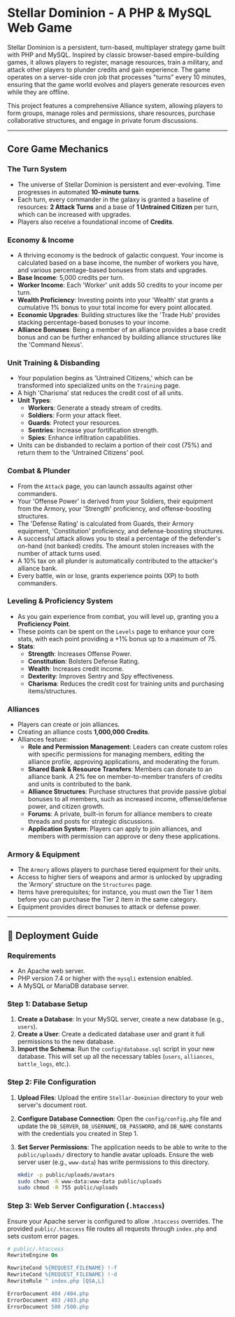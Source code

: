 # Stellar Dominion - A PHP & MySQL Web Game

Stellar Dominion is a persistent, turn-based, multiplayer strategy game built with PHP and MySQL. Inspired by classic browser-based empire-building games, it allows players to register, manage resources, train a military, and attack other players to plunder credits and gain experience. The game operates on a server-side cron job that processes "turns" every 10 minutes, ensuring that the game world evolves and players generate resources even while they are offline.

This project features a comprehensive Alliance system, allowing players to form groups, manage roles and permissions, share resources, purchase collaborative structures, and engage in private forum discussions.

---

## Core Game Mechanics

### The Turn System

* The universe of Stellar Dominion is persistent and ever-evolving. Time progresses in automated **10-minute turns**.
* Each turn, every commander in the galaxy is granted a baseline of resources: **2 Attack Turns** and a base of **1 Untrained Citizen** per turn, which can be increased with upgrades.
* Players also receive a foundational income of **Credits**.

### Economy & Income

* A thriving economy is the bedrock of galactic conquest. Your income is calculated based on a base income, the number of workers you have, and various percentage-based bonuses from stats and upgrades.
* **Base Income**: 5,000 credits per turn.
* **Worker Income**: Each 'Worker' unit adds 50 credits to your income per turn.
* **Wealth Proficiency**: Investing points into your 'Wealth' stat grants a cumulative 1% bonus to your total income for every point allocated.
* **Economic Upgrades**: Building structures like the 'Trade Hub' provides stacking percentage-based bonuses to your income.
* **Alliance Bonuses**: Being a member of an alliance provides a base credit bonus and can be further enhanced by building alliance structures like the 'Command Nexus'.

### Unit Training & Disbanding

* Your population begins as 'Untrained Citizens,' which can be transformed into specialized units on the `Training` page.
* A high 'Charisma' stat reduces the credit cost of all units.
* **Unit Types**:
    * **Workers**: Generate a steady stream of credits.
    * **Soldiers**: Form your attack fleet.
    * **Guards**: Protect your resources.
    * **Sentries**: Increase your fortification strength.
    * **Spies**: Enhance infiltration capabilities.
* Units can be disbanded to reclaim a portion of their cost (75%) and return them to the 'Untrained Citizens' pool.

### Combat & Plunder

* From the `Attack` page, you can launch assaults against other commanders.
* Your 'Offense Power' is derived from your Soldiers, their equipment from the Armory, your 'Strength' proficiency, and offense-boosting structures.
* The 'Defense Rating' is calculated from Guards, their Armory equipment, 'Constitution' proficiency, and defense-boosting structures.
* A successful attack allows you to steal a percentage of the defender's on-hand (not banked) credits. The amount stolen increases with the number of attack turns used.
* A 10% tax on all plunder is automatically contributed to the attacker's alliance bank.
* Every battle, win or lose, grants experience points (XP) to both commanders.

### Leveling & Proficiency System

* As you gain experience from combat, you will level up, granting you a **Proficiency Point**.
* These points can be spent on the `Levels` page to enhance your core stats, with each point providing a +1% bonus up to a maximum of 75.
* **Stats**:
    * **Strength**: Increases Offense Power.
    * **Constitution**: Bolsters Defense Rating.
    * **Wealth**: Increases credit income.
    * **Dexterity**: Improves Sentry and Spy effectiveness.
    * **Charisma**: Reduces the credit cost for training units and purchasing items/structures.

### Alliances

* Players can create or join alliances.
* Creating an alliance costs **1,000,000 Credits**.
* Alliances feature:
    * **Role and Permission Management**: Leaders can create custom roles with specific permissions for managing members, editing the alliance profile, approving applications, and moderating the forum.
    * **Shared Bank & Resource Transfers**: Members can donate to an alliance bank. A 2% fee on member-to-member transfers of credits and units is contributed to the bank.
    * **Alliance Structures**: Purchase structures that provide passive global bonuses to all members, such as increased income, offense/defense power, and citizen growth.
    * **Forums**: A private, built-in forum for alliance members to create threads and posts for strategic discussions.
    * **Application System**: Players can apply to join alliances, and members with permission can approve or deny these applications.

### Armory & Equipment

* The `Armory` allows players to purchase tiered equipment for their units.
* Access to higher tiers of weapons and armor is unlocked by upgrading the 'Armory' structure on the `Structures` page.
* Items have prerequisites; for instance, you must own the Tier 1 item before you can purchase the Tier 2 item in the same category.
* Equipment provides direct bonuses to attack or defense power.

---

## 🚀 Deployment Guide

### Requirements

* An Apache web server.
* PHP version 7.4 or higher with the `mysqli` extension enabled.
* A MySQL or MariaDB database server.

### Step 1: Database Setup

1.  **Create a Database**: In your MySQL server, create a new database (e.g., `users`).
2.  **Create a User**: Create a dedicated database user and grant it full permissions to the new database.
3.  **Import the Schema**: Run the `config/database.sql` script in your new database. This will set up all the necessary tables (`users`, `alliances`, `battle_logs`, etc.).

### Step 2: File Configuration

1.  **Upload Files**: Upload the entire `Stellar-Dominion` directory to your web server's document root.
2.  **Configure Database Connection**: Open the `config/config.php` file and update the `DB_SERVER`, `DB_USERNAME`, `DB_PASSWORD`, and `DB_NAME` constants with the credentials you created in Step 1.
3.  **Set Server Permissions**: The application needs to be able to write to the `public/uploads/` directory to handle avatar uploads. Ensure the web server user (e.g., `www-data`) has write permissions to this directory.

    ```bash
    mkdir -p public/uploads/avatars
    sudo chown -R www-data:www-data public/uploads
    sudo chmod -R 755 public/uploads
    ```

### Step 3: Web Server Configuration (`.htaccess`)

Ensure your Apache server is configured to allow `.htaccess` overrides. The provided `public/.htaccess` file routes all requests through `index.php` and sets custom error pages.

```apache
# public/.htaccess
RewriteEngine On

RewriteCond %{REQUEST_FILENAME} !-f
RewriteCond %{REQUEST_FILENAME} !-d
RewriteRule ^ index.php [QSA,L]

ErrorDocument 404 /404.php
ErrorDocument 403 /403.php
ErrorDocument 500 /500.php